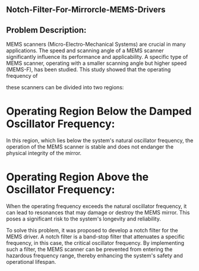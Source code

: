 ## Notch-Filter-For-Mirrorcle-MEMS-Drivers

## Problem Description:
MEMS scanners (Micro-Electro-Mechanical Systems) are crucial in many applications. The speed and scanning angle of a MEMS scanner significantly influence its performance and applicability.
A specific type of MEMS scanner, operating with a smaller scanning angle but higher speed (MEMS-F), has been studied. This study showed that the operating frequency of 

these scanners can be divided into two regions:
# Operating Region Below the Damped Oscillator Frequency:
In this region, which lies below the system's natural oscillator frequency, the operation of the MEMS scanner is stable and does not endanger the physical integrity of the mirror.

# Operating Region Above the Oscillator Frequency:
When the operating frequency exceeds the natural oscillator frequency, it can lead to resonances that may damage or destroy the MEMS mirror. This poses a significant risk to the system's longevity and reliability.

To solve this problem, it was proposed to develop a notch filter for the MEMS driver. A notch filter is a band-stop filter that attenuates a specific frequency, in this case, the critical oscillator frequency. By implementing such a filter, the MEMS scanner can be prevented from entering the hazardous frequency range, thereby enhancing the system's safety and operational lifespan.